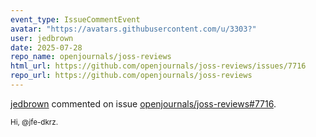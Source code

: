 ```yaml
---
event_type: IssueCommentEvent
avatar: "https://avatars.githubusercontent.com/u/3303?"
user: jedbrown
date: 2025-07-28
repo_name: openjournals/joss-reviews
html_url: https://github.com/openjournals/joss-reviews/issues/7716
repo_url: https://github.com/openjournals/joss-reviews
---
```


<a href='https://github.com/jedbrown' target='_blank'>jedbrown</a> commented on issue <a href='https://github.com/openjournals/joss-reviews/issues/7716' target='_blank'>openjournals/joss-reviews#7716</a>.

<small>Hi, @jfe-dkrz. 